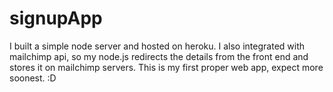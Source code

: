 # signupApp
I built a simple node server and hosted on heroku. 
I also integrated with mailchimp api, so my node.js redirects the details from the front end and stores it on mailchimp servers.
This is my first proper web app, expect more soonest. :D
